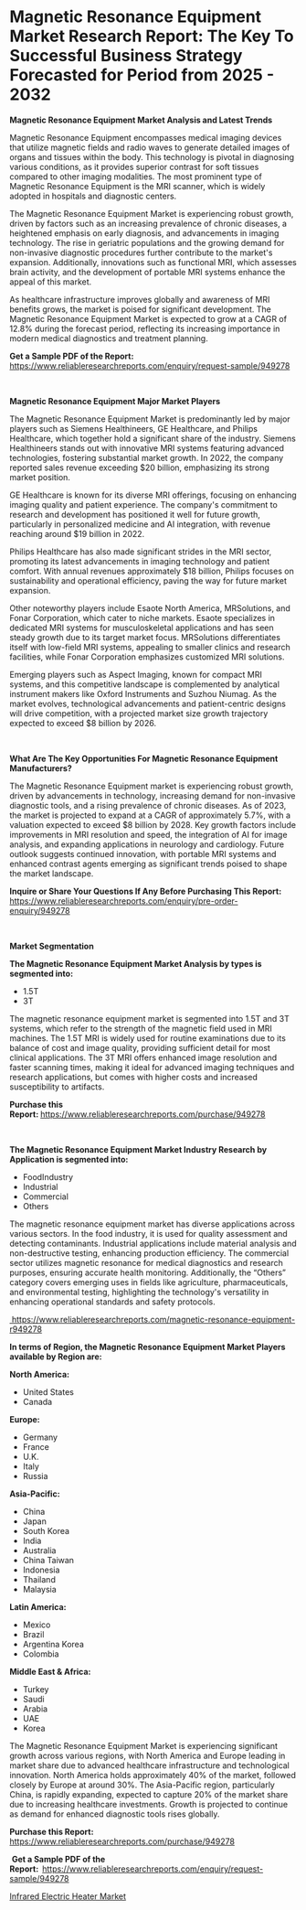 <p><h1>Magnetic Resonance Equipment Market Research Report: The Key To Successful Business Strategy Forecasted for Period from 2025 - 2032</h1></p><p><strong>Magnetic Resonance Equipment Market Analysis and Latest Trends</strong></p>
<p><p>Magnetic Resonance Equipment encompasses medical imaging devices that utilize magnetic fields and radio waves to generate detailed images of organs and tissues within the body. This technology is pivotal in diagnosing various conditions, as it provides superior contrast for soft tissues compared to other imaging modalities. The most prominent type of Magnetic Resonance Equipment is the MRI scanner, which is widely adopted in hospitals and diagnostic centers.</p><p>The Magnetic Resonance Equipment Market is experiencing robust growth, driven by factors such as an increasing prevalence of chronic diseases, a heightened emphasis on early diagnosis, and advancements in imaging technology. The rise in geriatric populations and the growing demand for non-invasive diagnostic procedures further contribute to the market's expansion. Additionally, innovations such as functional MRI, which assesses brain activity, and the development of portable MRI systems enhance the appeal of this market.</p><p>As healthcare infrastructure improves globally and awareness of MRI benefits grows, the market is poised for significant development. The Magnetic Resonance Equipment Market is expected to grow at a CAGR of 12.8% during the forecast period, reflecting its increasing importance in modern medical diagnostics and treatment planning.</p></p>
<p><strong>Get a Sample PDF of the Report:&nbsp;</strong> <a href="https://www.reliableresearchreports.com/enquiry/request-sample/949278?utm_campaign=2283&utm_medium=2&utm_source=Github&utm_content=ia&utm_term=11042025&utm_id=magnetic-resonance-equipment">https://www.reliableresearchreports.com/enquiry/request-sample/949278</a></p>
<p>&nbsp;</p>
<p><strong>Magnetic Resonance Equipment Major Market Players</strong></p>
<p><p>The Magnetic Resonance Equipment Market is predominantly led by major players such as Siemens Healthineers, GE Healthcare, and Philips Healthcare, which together hold a significant share of the industry. Siemens Healthineers stands out with innovative MRI systems featuring advanced technologies, fostering substantial market growth. In 2022, the company reported sales revenue exceeding $20 billion, emphasizing its strong market position.</p><p>GE Healthcare is known for its diverse MRI offerings, focusing on enhancing imaging quality and patient experience. The company's commitment to research and development has positioned it well for future growth, particularly in personalized medicine and AI integration, with revenue reaching around $19 billion in 2022.</p><p>Philips Healthcare has also made significant strides in the MRI sector, promoting its latest advancements in imaging technology and patient comfort. With annual revenues approximately $18 billion, Philips focuses on sustainability and operational efficiency, paving the way for future market expansion.</p><p>Other noteworthy players include Esaote North America, MRSolutions, and Fonar Corporation, which cater to niche markets. Esaote specializes in dedicated MRI systems for musculoskeletal applications and has seen steady growth due to its target market focus. MRSolutions differentiates itself with low-field MRI systems, appealing to smaller clinics and research facilities, while Fonar Corporation emphasizes customized MRI solutions.</p><p>Emerging players such as Aspect Imaging, known for compact MRI systems, and this competitive landscape is complemented by analytical instrument makers like Oxford Instruments and Suzhou Niumag. As the market evolves, technological advancements and patient-centric designs will drive competition, with a projected market size growth trajectory expected to exceed $8 billion by 2026.</p></p>
<p>&nbsp;</p>
<p><strong>What Are The Key Opportunities For Magnetic Resonance Equipment Manufacturers?</strong></p>
<p><p>The Magnetic Resonance Equipment market is experiencing robust growth, driven by advancements in technology, increasing demand for non-invasive diagnostic tools, and a rising prevalence of chronic diseases. As of 2023, the market is projected to expand at a CAGR of approximately 5.7%, with a valuation expected to exceed $8 billion by 2028. Key growth factors include improvements in MRI resolution and speed, the integration of AI for image analysis, and expanding applications in neurology and cardiology. Future outlook suggests continued innovation, with portable MRI systems and enhanced contrast agents emerging as significant trends poised to shape the market landscape.</p></p>
<p><strong>Inquire or Share Your Questions If Any Before Purchasing This Report:</strong> <a href="https://www.reliableresearchreports.com/enquiry/pre-order-enquiry/949278?utm_campaign=2283&utm_medium=2&utm_source=Github&utm_content=ia&utm_term=11042025&utm_id=magnetic-resonance-equipment">https://www.reliableresearchreports.com/enquiry/pre-order-enquiry/949278</a></p>
<p>&nbsp;</p>
<p><strong>Market Segmentation</strong></p>
<p><strong>The Magnetic Resonance Equipment Market Analysis by types is segmented into:</strong></p>
<p><ul><li>1.5T</li><li>3T</li></ul></p>
<p><p>The magnetic resonance equipment market is segmented into 1.5T and 3T systems, which refer to the strength of the magnetic field used in MRI machines. The 1.5T MRI is widely used for routine examinations due to its balance of cost and image quality, providing sufficient detail for most clinical applications. The 3T MRI offers enhanced image resolution and faster scanning times, making it ideal for advanced imaging techniques and research applications, but comes with higher costs and increased susceptibility to artifacts.</p></p>
<p><strong>Purchase this Report:&nbsp;</strong><a href="https://www.reliableresearchreports.com/purchase/949278?utm_campaign=2283&utm_medium=2&utm_source=Github&utm_content=ia&utm_term=11042025&utm_id=magnetic-resonance-equipment">https://www.reliableresearchreports.com/purchase/949278</a></p>
<p>&nbsp;</p>
<p><strong>The Magnetic Resonance Equipment Market Industry Research by Application is segmented into:</strong></p>
<p><ul><li>FoodIndustry</li><li>Industrial</li><li>Commercial</li><li>Others</li></ul></p>
<p><p>The magnetic resonance equipment market has diverse applications across various sectors. In the food industry, it is used for quality assessment and detecting contaminants. Industrial applications include material analysis and non-destructive testing, enhancing production efficiency. The commercial sector utilizes magnetic resonance for medical diagnostics and research purposes, ensuring accurate health monitoring. Additionally, the “Others” category covers emerging uses in fields like agriculture, pharmaceuticals, and environmental testing, highlighting the technology's versatility in enhancing operational standards and safety protocols.</p></p>
<p><a href="https://www.reliableresearchreports.com/magnetic-resonance-equipment-r949278?utm_campaign=2283&utm_medium=2&utm_source=Github&utm_content=ia&utm_term=11042025&utm_id=magnetic-resonance-equipment">&nbsp;https://www.reliableresearchreports.com/magnetic-resonance-equipment-r949278</a></p>
<p><strong>In terms of Region, the Magnetic Resonance Equipment Market Players available by Region are:</strong></p>
<p>
    <p> <strong> North America: </strong>
        <ul>
            <li>United States</li>
            <li>Canada</li>
        </ul>
        </p> 
    <p> <strong> Europe: </strong>
        <ul>
            <li>Germany</li>
            <li>France</li>
            <li>U.K.</li>
            <li>Italy</li>
            <li>Russia</li>
        </ul>
        </p> 
    <p> <strong> Asia-Pacific: </strong>
        <ul>
            <li>China</li>
            <li>Japan</li>
            <li>South Korea</li>
            <li>India</li>
            <li>Australia</li>
            <li>China Taiwan</li>
            <li>Indonesia</li>
            <li>Thailand</li>
            <li>Malaysia</li>
        </ul>
        </p> 
    <p> <strong> Latin America: </strong>
        <ul>
            <li>Mexico</li>
            <li>Brazil</li>
            <li>Argentina Korea</li>
            <li>Colombia</li>
        </ul>
        </p> 
    <p> <strong> Middle East & Africa: </strong>
        <ul>
            <li>Turkey</li>
            <li>Saudi</li>
            <li>Arabia</li>
            <li>UAE</li>
            <li>Korea</li>
        </ul>
    </p>
    </p>
<p><p>The Magnetic Resonance Equipment Market is experiencing significant growth across various regions, with North America and Europe leading in market share due to advanced healthcare infrastructure and technological innovation. North America holds approximately 40% of the market, followed closely by Europe at around 30%. The Asia-Pacific region, particularly China, is rapidly expanding, expected to capture 20% of the market share due to increasing healthcare investments. Growth is projected to continue as demand for enhanced diagnostic tools rises globally.</p></p>
<p><strong>Purchase this Report: </strong><a href="https://www.reliableresearchreports.com/purchase/949278?utm_campaign=2283&utm_medium=2&utm_source=Github&utm_content=ia&utm_term=11042025&utm_id=magnetic-resonance-equipment">https://www.reliableresearchreports.com/purchase/949278</a></p>
<p>&nbsp;<strong>Get a Sample PDF of the Report:&nbsp;&nbsp;</strong><a href="https://www.reliableresearchreports.com/enquiry/request-sample/949278?utm_campaign=2283&utm_medium=2&utm_source=Github&utm_content=ia&utm_term=11042025&utm_id=magnetic-resonance-equipment">https://www.reliableresearchreports.com/enquiry/request-sample/949278</a></p>
<p><strong></strong></p>
<p><p><a href="https://github.com/frodanlert/Market-Research-Report-List-1/blob/main/infrared-electric-heater-market.md?utm_campaign=2283&utm_medium=2&utm_source=Github&utm_content=ia&utm_term=11042025&utm_id=magnetic-resonance-equipment">Infrared Electric Heater Market</a></p></p>